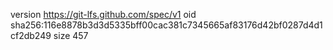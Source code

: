version https://git-lfs.github.com/spec/v1
oid sha256:116e8878b3d3d5335bff00cac381c7345665af83176d42bf0287d4d1cf2db249
size 457
